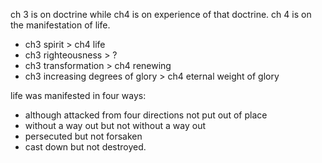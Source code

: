 ch 3 is on doctrine while ch4 is on experience of that doctrine.
ch 4 is on the manifestation of life.

- ch3 spirit > ch4 life
- ch3 righteousness > ?
- ch3 transformation > ch4 renewing
- ch3 increasing degrees of glory > ch4 eternal weight of glory

life was manifested in four ways:
- although attacked from four directions not put out of place
- without a way out but not without a way out
- persecuted but not forsaken
- cast down but not destroyed.

